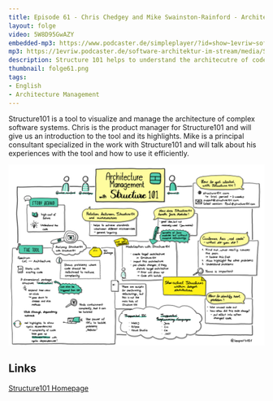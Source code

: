 ```yaml
---
title: Episode 61 - Chris Chedgey and Mike Swainston-Rainford - Architecture Management with Structure 101
layout: folge
video: 5W8D95GwAZY
embedded-mp3: https://www.podcaster.de/simpleplayer/?id=show~1evriw~software-architektur-im-stream~pod-fc5f83177b2e1bf3cce1cbf586&v=1623045681
mp3: https://1evriw.podcaster.de/software-architektur-im-stream/media/S101.mp3
description: Structure 101 helps to understand the architecutre of code bases.
thumbnail: folge61.png
tags:
- English
- Architecture Management
---
```


Structure101 is a tool to visualize and manage the architecture of
complex software systems. Chris is the product manager for
Structure101 and will give us an introduction to the tool and its
highlights. Mike is a principal consultant specialized in the work
with Structure101 and will talk about his experiences with the tool
and how to use it efficiently.

![Sketchnotes](/sketchnotes/folge61.jpg)

## Links

[Structure101 Homepage](https://structure101.com/)
